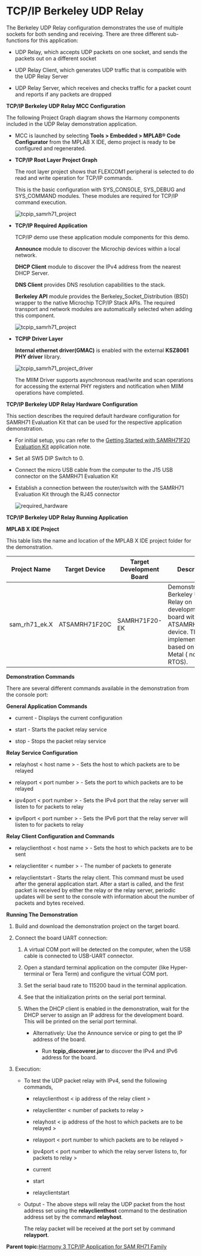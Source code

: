 # TCP/IP Berkeley UDP Relay

The Berkeley UDP Relay configuration demonstrates the use of multiple sockets for both sending and receiving. There are three different sub-functions for this application:

-   UDP Relay, which accepts UDP packets on one socket, and sends the packets out on a different socket

-   UDP Relay Client, which generates UDP traffic that is compatible with the UDP Relay Server

-   UDP Relay Server, which receives and checks traffic for a packet count and reports if any packets are dropped


**TCP/IP Berkeley UDP Relay MCC Configuration**

The following Project Graph diagram shows the Harmony components included in the UDP Relay demonstration application.

-   MCC is launched by selecting **Tools \> Embedded \> MPLAB® Code Configurator** from the MPLAB X IDE, demo project is ready to be configured and regenerated.

-   **TCP/IP Root Layer Project Graph**

    The root layer project shows that FLEXCOM1 peripheral is selected to do read and write operation for TCP/IP commands.

    This is the basic configuration with SYS\_CONSOLE, SYS\_DEBUG and SYS\_COMMAND modules. These modules are required for TCP/IP command execution.

    ![tcpip_samrh71_project](../../docs/GUID-207FD930-4C65-4FCF-8DCD-D9878F681DE0-low.png)

-   **TCP/IP Required Application**

    TCP/IP demo use these application module components for this demo.

    **Announce** module to discover the Microchip devices within a local network.

    **DHCP Client** module to discover the IPv4 address from the nearest DHCP Server.

    **DNS Client** provides DNS resolution capabilities to the stack.

    **Berkeley API** module provides the Berkeley\_Socket\_Distribution \(BSD\) wrapper to the native Microchip TCP/IP Stack APIs. The required transport and network modules are automatically selected when adding this component.

    ![tcpip_samrh71_project](../../docs/GUID-FE61D479-C73B-4428-8E3B-A1329D5C608E-low.png)

-   **TCPIP Driver Layer**

    **Internal ethernet driver\(GMAC\)** is enabled with the external **KSZ8061 PHY driver** library.

    ![tcpip_samrh71_project_driver](../../docs/GUID-53EC3088-7D72-48E5-9C2A-AECE32A67AB0-low.png)

    The MIIM Driver supports asynchronous read/write and scan operations for accessing the external PHY registers and notification when MIIM operations have completed.


**TCP/IP Berkeley UDP Relay Hardware Configuration**

This section describes the required default hardware configuration for SAMRH71 Evaluation Kit that can be used for the respective application demonstration.

-   For initial setup, you can refer to the [Getting Started with SAMRH71F20 Evaluation Kit](https://ww1.microchip.com/downloads/en/AppNotes/Getting_Started_with_the_SAMRH71_Microcontroller_DS00003213C.pdf) application note.

-   Set all SW5 DIP Switch to 0.

-   Connect the micro USB cable from the computer to the J15 USB connector on the SAMRH71 Evaluation Kit

-   Establish a connection between the router/switch with the SAMRH71 Evaluation Kit through the RJ45 connector

    ![required_hardware](../../docs/GUID-8B619CD8-65FE-464A-97AC-74560E0CDE8F-low.png)


**TCP/IP Berkeley UDP Relay Running Application**

**MPLAB X IDE Project**

This table lists the name and location of the MPLAB X IDE project folder for the demonstration.

|Project Name|Target Device|Target Development Board|Description|
|------------|-------------|------------------------|-----------|
|sam\_rh71\_ek.X|ATSAMRH71F20C|SAMRH71F20-EK|Demonstrates the Berkeley UDP Relay on development board with ATSAMRH71F20C device. This implementation is based on Bare Metal \( non-RTOS\).|

**Demonstration Commands**

There are several different commands available in the demonstration from the console port:

**General Application Commands**

-   current - Displays the current configuration

-   start - Starts the packet relay service

-   stop - Stops the packet relay service


**Relay Service Configuration**

-   relayhost < host name \> - Sets the host to which packets are to be relayed

-   relayport < port number \> - Sets the port to which packets are to be relayed

-   ipv4port < port number \> - Sets the IPv4 port that the relay server will listen to for packets to relay

-   ipv6port < port number \> - Sets the IPv6 port that the relay server will listen to for packets to relay


**Relay Client Configuration and Commands**

-   relayclienthost < host name \> - Sets the host to which packets are to be sent

-   relayclientiter < number \> - The number of packets to generate

-   relayclientstart - Starts the relay client. This command must be used after the general application start. After a start is called, and the first packet is received by either the relay or the relay server, periodic updates will be sent to the console with information about the number of packets and bytes received.


**Running The Demonstration**

1.  Build and download the demonstration project on the target board.

2.  Connect the board UART connection:

    1.  A virtual COM port will be detected on the computer, when the USB cable is connected to USB-UART connector.

    2.  Open a standard terminal application on the computer \(like Hyper-terminal or Tera Term\) and configure the virtual COM port.

    3.  Set the serial baud rate to 115200 baud in the terminal application.

    4.  See that the initialization prints on the serial port terminal.

    5.  When the DHCP client is enabled in the demonstration, wait for the DHCP server to assign an IP address for the development board. This will be printed on the serial port terminal.

        -   Alternatively: Use the Announce service or ping to get the IP address of the board.

            -   Run **tcpip\_discoverer.jar** to discover the IPv4 and IPv6 address for the board.

3.  Execution:

    -   To test the UDP packet relay with IPv4, send the following commands,

        -   relayclienthost < ip address of the relay client \>

        -   relayclientiter < number of packets to relay \>

        -   relayhost < ip address of the host to which packets are to be relayed \>

        -   relayport < port number to which packets are to be relayed \>

        -   ipv4port < port number to which the relay server listens to, for packets to relay \>

        -   current

        -   start

        -   relayclientstart

    -   Output - The above steps will relay the UDP packet from the host address set using the **relayclienthost** command to the destination address set by the command **relayhost**.

        The relay packet will be received at the port set by command **relayport**.


**Parent topic:**[Harmony 3 TCP/IP Application for SAM RH71 Family](GUID-9F654EF7-6F64-4E62-98D9-7F1BDF366DE8.md)

